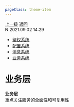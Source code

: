```yaml
---
pageClass: theme-item
---
```

<div class="extend-header">
    <div class="info">
        <div class="record">
            <a class="back" href="./">上一级</a>
            <a class="back" href="./">返回</a>
        </div>        
        <div class="mini">
            <span>N 2021.09.02 14:29</span>
        </div>
    </div>
    <div class="content"><div class="custom-block children"><ul><li><a href="/frontend/layerBusiness/systemAuthentication">鉴权系统</a></li><li><a href="/frontend/layerBusiness/systemConfiguration">配置系统</a></li><li><a href="/frontend/layerBusiness/systemMessage">消息系统</a></li><li><a href="/frontend/layerBusiness/systemBusiness/">业务系统</a></li></ul></div></div>
</div>
<div class="content-header">
<h1>业务层</h1><strong>业务层</strong>
<summary class="desc">重点关注服务的全面性和可复用性</summary>
</div>
<div class="static-content">


</div>